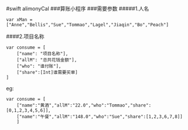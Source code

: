 #swift alimonyCal
###算账小程序
###需要参数
#####1.人名
```
var xMan = ["Anne","Bellis","Sue","Tommao","Lagel","Jiaqin","Bo","Peach"]
```
####2.项目名称

```
var consume = [
	["name": "项目名称"],
	["allM": "总共花钱金额"],
	["who": "谁付账"],
	["share":[Int]谁需要买单]
]
```
eg:

```
var consume = [
    ["name":"黄酒","allM":"22.0","who":"Tommao","share":[0,1,2,3,4,5,6]],
    ["name":"午餐","allM":"148.0","who":"Sue","share":[1,2,3,6,7,8]]
    ]
 ```
